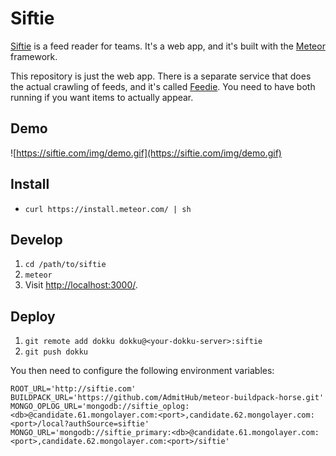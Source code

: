 Siftie
======

[Siftie](https://siftie.com) is a feed reader for teams. It's a web app, and
it's built with the [Meteor](https://www.meteor.com/) framework.

This repository is just the web app. There is a separate service that does the
actual crawling of feeds, and it's called [Feedie](https://github.com/nicksergeant/feedie).
You need to have both running if you want items to actually appear.

Demo
----

![https://siftie.com/img/demo.gif](https://siftie.com/img/demo.gif)

Install
-------

- `curl https://install.meteor.com/ | sh`

Develop
-------

1. `cd /path/to/siftie`
2. `meteor`
3. Visit [http://localhost:3000/](http://localhost:3000/).

Deploy
------

1. `git remote add dokku dokku@<your-dokku-server>:siftie`
2. `git push dokku`

You then need to configure the following environment variables:

```
ROOT_URL='http://siftie.com'
BUILDPACK_URL='https://github.com/AdmitHub/meteor-buildpack-horse.git'
MONGO_OPLOG_URL='mongodb://siftie_oplog:<db>@candidate.61.mongolayer.com:<port>,candidate.62.mongolayer.com:<port>/local?authSource=siftie'
MONGO_URL='mongodb://siftie_primary:<db>@candidate.61.mongolayer.com:<port>,candidate.62.mongolayer.com:<port>/siftie'
```
